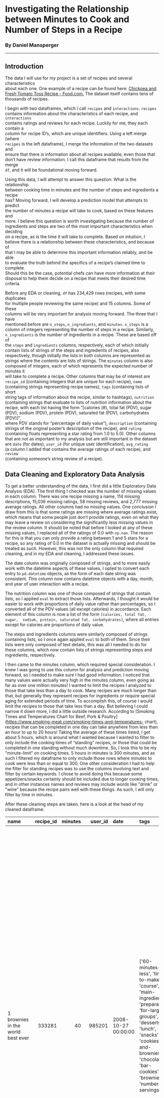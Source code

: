 # Investigating the Relationship between Minutes to Cook and Number of Steps in a Recipe
### By Daniel Mansperger
---


## Introduction


The data I will use for my project is a set of recipes and several characteristics  
about each one. One example of a recipe can be found here: 
[Chickpea and Fresh Tomato Toss Recipe - Food.com.](https://www.food.com/recipe/chickpea-and-fresh-tomato-toss-51631) 
The dataset itself contains tens of thousands of recipes.  

I begin with two dataframes, which I call `recipes` and `interactions`. `recipes`  
contains information about the characteristics of each recipe, and `interactions`  
contains ratings and reviews for each recipe. Luckily for me, they each contain a  
column for recipe ID’s, which are unique identifiers. Using a left merge (where  
`recipes` is the left dataframe), I merge the information of the two datasets and  
ensure that there is information about all recipes available, even those that  
don’t have review information. I call this dataframe that results from the merge  
`df`, and it will be foundational moving forward.  

Using this data, I will attempt to answer this question: What is the relationship  
between cooking time in minutes and the number of steps and ingredients a recipe  
has? Moving forward, I will develop a prediction model that attempts to predict  
the number of minutes a recipe will take to cook, based on these features and  
more. I believe this question is worth investigating because the number of  
ingredients and steps are two of the most important characteristics when deciding  
on a recipe, as is the time it will take to complete. Based on intuition, I  
believe there is a relationship between these characteristics, and because of  
that I may be able to determine this important information reliably, and be able  
to evaluate the truth behind the specifics of a recipe’s claimed time to complete.  
Should this be the case, potential chefs can have more information at their  
disposal to help them decide on a recipe that meets their desired time criteria.  

Before any EDA or cleaning, `df` has 234,429 rows (recipes, with some duplicates  
for multiple people reviewing the same recipe) and 15 columns. Some of these  
columns will be very important for analysis moving forward. The three that I have  
mentioned before are `n_steps`, `n_ingredients`, and `minutes`. `n_steps` is a  
column of integers representing the number of steps in a recipe. Similarly,  
`n_ingredients` is the number of ingredients in a recipe. These are based off of  
the `steps` and `ingredients` columns, respectively, each of which initially  
contain lists of strings of the steps and ingredients of recipes, also  
respectively, though initially the lists in both columns are represented as  
strings where the contents are lists of strings. The `minutes` column is also  
composed of integers, each of which represents the expected number of minutes it  
will take to complete a recipe. Other columns that may be of interest are  
`recipe_id` (containing integers that are unique for each recipe), `name`  
(containing strings representing recipe names), `tags` (containing lists of short  
string tags of information about the recipe, similar to hashtags), `nutrition`  
(containing strings that evaluate to lists of nutrition information about the  
recipe, with each list having the form “[calories (#), total fat (PDV), sugar  
(PDV), sodium (PDV), protein (PDV), saturated fat (PDV), carbohydrates (PDV)]”,  
where PDV stands for “percentage of daily value”), `description` (containing  
strings of the original poster’s description of the recipe), and `rating`  
(containing floats representing a star rating from 1.0 to 5.0). Other columns  
that are not as important to my analysis but are still important in the dataset  
are `date` (for dates), `user_id` (for unique user identification), `avg_rating`  
(a column I added that contains the average ratings of each recipe), and `review`  
(containing someone’s string review of a recipe).



## Data Cleaning and Exploratory Data Analysis
To get a better understanding of the data, I first did a little Exploratory Data
Analysis (EDA). The first thing I checked was the number of missing values in 
each column. There was one recipe missing a name, 114 missing descriptions, 
15,036 missing ratings, 58 missing reviews, and 2,777 missing average ratings. 
All other columns had no missing values. One conclusion I draw from this is 
that some ratings are missing where average ratings exist, which means that 
some people just don’t provide ratings, even on what they may leave a review on 
considering the significantly less missing values in the review column. It 
should be noted that before I looked at any of these missing values, I replaced 
all of the ratings of 0.0 with `np.nan`. The reason for this is that you can 
only provide a rating between 1 and 5 stars for a recipe, so any rating of 0.0 
in the dataset is actually missing and should be treated as such. However, this 
was not the only column that required cleaning, and in my EDA and cleaning, I 
addressed these issues.

The date column was originally composed of strings, and to more easily work 
with the datetime aspects of these values, I opted to convert each entry to 
`pd.datetime` objects, as the form of each date string was consistent. This 
column now contains datetime objects with a day, month, and year of user 
interaction with a recipe.

The nutrition column was one of those composed of strings that contain lists, 
so I applied `eval` to extract those lists. Afterwards, I thought it would be 
easier to work with proportions of daily value rather than percentages, so I 
converted all of the PDV values (all except calories) in accordance. Each 
element of this column is now a list of the form `[calories, total fat, sugar, 
sodium, protein, saturated fat, carbohydrates]`, where all entries except for 
calories are proportions of daily value.

The steps and ingredients columns were similarly composed of strings containing 
lists, so I once again applied `eval` to both of them. Since their lists were 
only composed of text details, this was all I needed to do for these columns, 
which now contain lists of strings representing steps and ingredients, 
respectively.

I then came to the minutes column, which required special consideration. I knew 
I was going to use this column for analysis and prediction moving forward, so I 
needed to make sure I had good information. I noticed that many values were 
actually very high in the minutes column, even going as far as over one million 
minutes! I wanted to limit the recipes I analyzed to those that take less than 
a day to cook. Many recipes are much longer than that, but generally they 
represent recipes for ingredients or require special aging for extended periods 
of time. To accomplish this, of course I would limit the recipes to those that 
take less than a day. But believing I could narrow it down more, I did a little 
outside research. According to [Smoking Times and Temperatures Chart for Beef, 
Pork & Poultry](https://www.smoking-meat.com/smoking-times-and-temperatures-
chart), recipes that can be completed in one day can take anywhere from less 
than an hour to up to 20 hours! Taking the average of these times listed, I get 
about 5 hours, which is around what I wanted because I wanted to filter to only 
include the cooking times of “standing” recipes, or those that could be 
completed in one standing without much downtime. So, I took this to be my 
"minute-limit" on cooking times. 5 hours in minutes is 300 minutes, and as such 
I filtered my dataframe to only include those rows where minutes to cook were 
less than or equal to 300. One other consideration I had to help me filter for 
standing recipes was to use the columns involving text and filter by certain 
keywords. I chose to avoid doing this because some appetizers/snacks certainly 
should be included due to longer cooking times, and in other instances names 
and reviews may include words like "drink" or "wine" because the recipe pairs 
well with these things. As such, I will only filter by time in minutes.

After these cleaning steps are taken, here is a look at the head of my cleaned 
dataframe:

| name                                 |   recipe_id |   minutes |   user_id | date                | tags                                                                                                                                                                                                                        | nutrition                                                                                                                       |   n_steps | steps                                                                                                                                                                                                                                                                                                                                                                                                                                                                                                                                                                                                                                                                                                                                                                                                                              | description                                                                                                                                                                                                                                                                                                                                                                       | ingredients                                                                                                                                                                    |   n_ingredients |   rating | review                                                                                                                                                                                                                                                                                                                                           |   avg_rating |
|:-------------------------------------|------------:|----------:|----------:|:--------------------|:----------------------------------------------------------------------------------------------------------------------------------------------------------------------------------------------------------------------------|:--------------------------------------------------------------------------------------------------------------------------------|----------:|:-----------------------------------------------------------------------------------------------------------------------------------------------------------------------------------------------------------------------------------------------------------------------------------------------------------------------------------------------------------------------------------------------------------------------------------------------------------------------------------------------------------------------------------------------------------------------------------------------------------------------------------------------------------------------------------------------------------------------------------------------------------------------------------------------------------------------------------|:----------------------------------------------------------------------------------------------------------------------------------------------------------------------------------------------------------------------------------------------------------------------------------------------------------------------------------------------------------------------------------|:-------------------------------------------------------------------------------------------------------------------------------------------------------------------------------|----------------:|---------:|:-------------------------------------------------------------------------------------------------------------------------------------------------------------------------------------------------------------------------------------------------------------------------------------------------------------------------------------------------|-------------:|
| 1 brownies in the world    best ever |      333281 |        40 |    985201 | 2008-10-27 00:00:00 | ['60-minutes-or-less', 'time-to-make', 'course', 'main-ingredient', 'preparation', 'for-large-groups', 'desserts', 'lunch', 'snacks', 'cookies-and-brownies', 'chocolate', 'bar-cookies', 'brownies', 'number-of-servings'] | [np.float64(138.4), np.float64(0.1), np.float64(0.5), np.float64(0.03), np.float64(0.03), np.float64(0.19), np.float64(0.06)]   |        10 | ['heat the oven to 350f and arrange the rack in the middle', 'line an 8-by-8-inch glass baking dish with aluminum foil', 'combine chocolate and butter in a medium saucepan and cook over medium-low heat , stirring frequently , until evenly melted', 'remove from heat and let cool to room temperature', 'combine eggs , sugar , cocoa powder , vanilla extract , espresso , and salt in a large bowl and briefly stir until just evenly incorporated', 'add cooled chocolate and mix until uniform in color', 'add flour and stir until just incorporated', 'transfer batter to the prepared baking dish', 'bake until a tester inserted in the center of the brownies comes out clean , about 25 to 30 minutes', 'remove from the oven and cool completely before cutting']                                                  | these are the most; chocolatey, moist, rich, dense, fudgy, delicious brownies that you'll ever make.....sereiously! there's no doubt that these will be your fav brownies ever for you can add things to them or make them plain.....either way they're pure heaven!                                                                                                              | ['bittersweet chocolate', 'unsalted butter', 'eggs', 'granulated sugar', 'unsweetened cocoa powder', 'vanilla extract', 'brewed espresso', 'kosher salt', 'all-purpose flour'] |               9 |        4 | These were pretty good, but took forever to bake.  I would send it ended up being almost an hour!  Even then, the brownies stuck to the foil, and were on the overly moist side and not easy to cut.  They did taste quite rich, though!  Made for My 3 Chefs.                                                                                   |            4 |
| 1 in canada chocolate chip cookies   |      453467 |        45 |   1848091 | 2011-04-11 00:00:00 | ['60-minutes-or-less', 'time-to-make', 'cuisine', 'preparation', 'north-american', 'for-large-groups', 'canadian', 'british-columbian', 'number-of-servings']                                                               | [np.float64(595.1), np.float64(0.46), np.float64(2.11), np.float64(0.22), np.float64(0.13), np.float64(0.51), np.float64(0.26)] |        12 | ['pre-heat oven the 350 degrees f', 'in a mixing bowl , sift together the flours and baking powder', 'set aside', 'in another mixing bowl , blend together the sugars , margarine , and salt until light and fluffy', 'add the eggs , water , and vanilla to the margarine / sugar mixture and mix together until well combined', 'add in the flour mixture to the wet ingredients and blend until combined', 'scrape down the sides of the bowl and add the chocolate chips', 'mix until combined', 'scrape down the sides to the bowl again', 'using an ice cream scoop , scoop evenly rounded balls of dough and place of cookie sheet about 1 - 2 inches apart to allow for spreading during baking', 'bake for 10 - 15 minutes or until golden brown on the outside and soft & chewy in the center', 'serve hot and enjoy !'] | this is the recipe that we use at my school cafeteria for chocolate chip cookies. they must be the best chocolate chip cookies i have ever had! if you don't have margarine or don't like it, then just use butter (softened) instead.                                                                                                                                            | ['white sugar', 'brown sugar', 'salt', 'margarine', 'eggs', 'vanilla', 'water', 'all-purpose flour', 'whole wheat flour', 'baking soda', 'chocolate chips']                    |              11 |        5 | Originally I was gonna cut the recipe in half (just the 2 of us here), but then we had a park-wide yard sale, & I made the whole batch & used them as enticements for potential buyers ~ what the hey, a free cookie as delicious as these are, definitely works its magic! Will be making these again, for sure! Thanks for posting the recipe! |            5 |
| 412 broccoli casserole               |      306168 |        40 |     50969 | 2008-05-30 00:00:00 | ['60-minutes-or-less', 'time-to-make', 'course', 'main-ingredient', 'preparation', 'side-dishes', 'vegetables', 'easy', 'beginner-cook', 'broccoli']                                                                        | [np.float64(194.8), np.float64(0.2), np.float64(0.06), np.float64(0.32), np.float64(0.22), np.float64(0.36), np.float64(0.03)]  |         6 | ['preheat oven to 350 degrees', 'spray a 2 quart baking dish with cooking spray , set aside', 'in a large bowl mix together broccoli , soup , one cup of cheese , garlic powder , pepper , salt , milk , 1 cup of french onions , and soy sauce', 'pour into baking dish , sprinkle remaining cheese over top', 'bake for 25 minutes or until cheese is lightly browned', 'sprinkle with rest of french fried onions and bake until onions are browned and cheese is bubbly , about 10 more minutes']                                                                                                                                                                                                                                                                                                                              | since there are already 411 recipes for broccoli casserole posted to "zaar" ,i decided to call this one  #412 broccoli casserole.i don't think there are any like this one in the database. i based this one on the famous "green bean casserole" from campbell's soup. but i think mine is better since i don't like cream of mushroom soup.submitted to "zaar" on may 28th,2008 | ['frozen broccoli cuts', 'cream of chicken soup', 'sharp cheddar cheese', 'garlic powder', 'ground black pepper', 'salt', 'milk', 'soy sauce', 'french-fried onions']          |               9 |        5 | This was one of the best broccoli casseroles that I have ever made.  I made my own chicken soup for this recipe. I was a bit worried about the tsp of soy sauce but it gave the casserole the best flavor. YUM!                                                                                                                                  |            5 |
|                                      |             |           |           |                     |                                                                                                                                                                                                                             |                                                                                                                                 |           |                                                                                                                                                                                                                                                                                                                                                                                                                                                                                                                                                                                                                                                                                                                                                                                                                                    |                                                                                                                                                                                                                                                                                                                                                                                   |                                                                                                                                                                                |                 |          | The photos you took (shapeweaver) inspired me to make this recipe and it actually does look just like them when it comes out of the oven.                                                                                                                                                                                                        |              |
|                                      |             |           |           |                     |                                                                                                                                                                                                                             |                                                                                                                                 |           |                                                                                                                                                                                                                                                                                                                                                                                                                                                                                                                                                                                                                                                                                                                                                                                                                                    |                                                                                                                                                                                                                                                                                                                                                                                   |                                                                                                                                                                                |                 |          | Thanks so much for sharing your recipe shapeweaver. It was wonderful!  Going into my family's favorite Zaar cookbook :)                                                                                                                                                                                                                          |              |
| 412 broccoli casserole               |      306168 |        40 |     50969 | 2008-05-30 00:00:00 | ['60-minutes-or-less', 'time-to-make', 'course', 'main-ingredient', 'preparation', 'side-dishes', 'vegetables', 'easy', 'beginner-cook', 'broccoli']                                                                        | [np.float64(194.8), np.float64(0.2), np.float64(0.06), np.float64(0.32), np.float64(0.22), np.float64(0.36), np.float64(0.03)]  |         6 | ['preheat oven to 350 degrees', 'spray a 2 quart baking dish with cooking spray , set aside', 'in a large bowl mix together broccoli , soup , one cup of cheese , garlic powder , pepper , salt , milk , 1 cup of french onions , and soy sauce', 'pour into baking dish , sprinkle remaining cheese over top', 'bake for 25 minutes or until cheese is lightly browned', 'sprinkle with rest of french fried onions and bake until onions are browned and cheese is bubbly , about 10 more minutes']                                                                                                                                                                                                                                                                                                                              | since there are already 411 recipes for broccoli casserole posted to "zaar" ,i decided to call this one  #412 broccoli casserole.i don't think there are any like this one in the database. i based this one on the famous "green bean casserole" from campbell's soup. but i think mine is better since i don't like cream of mushroom soup.submitted to "zaar" on may 28th,2008 | ['frozen broccoli cuts', 'cream of chicken soup', 'sharp cheddar cheese', 'garlic powder', 'ground black pepper', 'salt', 'milk', 'soy sauce', 'french-fried onions']          |               9 |        5 | I made this for my son's first birthday party this weekend. Our guests INHALED it! Everyone kept saying how delicious it was. I was I could have gotten to try it.                                                                                                                                                                               |            5 |
| 412 broccoli casserole               |      306168 |        40 |     50969 | 2008-05-30 00:00:00 | ['60-minutes-or-less', 'time-to-make', 'course', 'main-ingredient', 'preparation', 'side-dishes', 'vegetables', 'easy', 'beginner-cook', 'broccoli']                                                                        | [np.float64(194.8), np.float64(0.2), np.float64(0.06), np.float64(0.32), np.float64(0.22), np.float64(0.36), np.float64(0.03)]  |         6 | ['preheat oven to 350 degrees', 'spray a 2 quart baking dish with cooking spray , set aside', 'in a large bowl mix together broccoli , soup , one cup of cheese , garlic powder , pepper , salt , milk , 1 cup of french onions , and soy sauce', 'pour into baking dish , sprinkle remaining cheese over top', 'bake for 25 minutes or until cheese is lightly browned', 'sprinkle with rest of french fried onions and bake until onions are browned and cheese is bubbly , about 10 more minutes']                                                                                                                                                                                                                                                                                                                              | since there are already 411 recipes for broccoli casserole posted to "zaar" ,i decided to call this one  #412 broccoli casserole.i don't think there are any like this one in the database. i based this one on the famous "green bean casserole" from campbell's soup. but i think mine is better since i don't like cream of mushroom soup.submitted to "zaar" on may 28th,2008 | ['frozen broccoli cuts', 'cream of chicken soup', 'sharp cheddar cheese', 'garlic powder', 'ground black pepper', 'salt', 'milk', 'soy sauce', 'french-fried onions']          |               9 |        5 | Loved this.  Be sure to completely thaw the broccoli.  I didn&#039;t and it didn&#039;t get done in time specified.  Just cooked it a little longer though and it was perfect.  Thanks Chef.                                                                                                                                                     |            5 |

And, with only the columns cleaned/filtered:

|   rating | date                | nutrition                                                                                                                       | steps                                                                                                                                                                                                                                                                                                                                                                                                                                                                                                                                                                                                                                                                                                                                                                                                                              | ingredients                                                                                                                                                                    |   minutes |
|---------:|:--------------------|:--------------------------------------------------------------------------------------------------------------------------------|:-----------------------------------------------------------------------------------------------------------------------------------------------------------------------------------------------------------------------------------------------------------------------------------------------------------------------------------------------------------------------------------------------------------------------------------------------------------------------------------------------------------------------------------------------------------------------------------------------------------------------------------------------------------------------------------------------------------------------------------------------------------------------------------------------------------------------------------|:-------------------------------------------------------------------------------------------------------------------------------------------------------------------------------|----------:|
|        4 | 2008-10-27 00:00:00 | [np.float64(138.4), np.float64(0.1), np.float64(0.5), np.float64(0.03), np.float64(0.03), np.float64(0.19), np.float64(0.06)]   | ['heat the oven to 350f and arrange the rack in the middle', 'line an 8-by-8-inch glass baking dish with aluminum foil', 'combine chocolate and butter in a medium saucepan and cook over medium-low heat , stirring frequently , until evenly melted', 'remove from heat and let cool to room temperature', 'combine eggs , sugar , cocoa powder , vanilla extract , espresso , and salt in a large bowl and briefly stir until just evenly incorporated', 'add cooled chocolate and mix until uniform in color', 'add flour and stir until just incorporated', 'transfer batter to the prepared baking dish', 'bake until a tester inserted in the center of the brownies comes out clean , about 25 to 30 minutes', 'remove from the oven and cool completely before cutting']                                                  | ['bittersweet chocolate', 'unsalted butter', 'eggs', 'granulated sugar', 'unsweetened cocoa powder', 'vanilla extract', 'brewed espresso', 'kosher salt', 'all-purpose flour'] |        40 |
|        5 | 2011-04-11 00:00:00 | [np.float64(595.1), np.float64(0.46), np.float64(2.11), np.float64(0.22), np.float64(0.13), np.float64(0.51), np.float64(0.26)] | ['pre-heat oven the 350 degrees f', 'in a mixing bowl , sift together the flours and baking powder', 'set aside', 'in another mixing bowl , blend together the sugars , margarine , and salt until light and fluffy', 'add the eggs , water , and vanilla to the margarine / sugar mixture and mix together until well combined', 'add in the flour mixture to the wet ingredients and blend until combined', 'scrape down the sides of the bowl and add the chocolate chips', 'mix until combined', 'scrape down the sides to the bowl again', 'using an ice cream scoop , scoop evenly rounded balls of dough and place of cookie sheet about 1 - 2 inches apart to allow for spreading during baking', 'bake for 10 - 15 minutes or until golden brown on the outside and soft & chewy in the center', 'serve hot and enjoy !'] | ['white sugar', 'brown sugar', 'salt', 'margarine', 'eggs', 'vanilla', 'water', 'all-purpose flour', 'whole wheat flour', 'baking soda', 'chocolate chips']                    |        45 |
|        5 | 2008-05-30 00:00:00 | [np.float64(194.8), np.float64(0.2), np.float64(0.06), np.float64(0.32), np.float64(0.22), np.float64(0.36), np.float64(0.03)]  | ['preheat oven to 350 degrees', 'spray a 2 quart baking dish with cooking spray , set aside', 'in a large bowl mix together broccoli , soup , one cup of cheese , garlic powder , pepper , salt , milk , 1 cup of french onions , and soy sauce', 'pour into baking dish , sprinkle remaining cheese over top', 'bake for 25 minutes or until cheese is lightly browned', 'sprinkle with rest of french fried onions and bake until onions are browned and cheese is bubbly , about 10 more minutes']                                                                                                                                                                                                                                                                                                                              | ['frozen broccoli cuts', 'cream of chicken soup', 'sharp cheddar cheese', 'garlic powder', 'ground black pepper', 'salt', 'milk', 'soy sauce', 'french-fried onions']          |        40 |
|        5 | 2008-05-30 00:00:00 | [np.float64(194.8), np.float64(0.2), np.float64(0.06), np.float64(0.32), np.float64(0.22), np.float64(0.36), np.float64(0.03)]  | ['preheat oven to 350 degrees', 'spray a 2 quart baking dish with cooking spray , set aside', 'in a large bowl mix together broccoli , soup , one cup of cheese , garlic powder , pepper , salt , milk , 1 cup of french onions , and soy sauce', 'pour into baking dish , sprinkle remaining cheese over top', 'bake for 25 minutes or until cheese is lightly browned', 'sprinkle with rest of french fried onions and bake until onions are browned and cheese is bubbly , about 10 more minutes']                                                                                                                                                                                                                                                                                                                              | ['frozen broccoli cuts', 'cream of chicken soup', 'sharp cheddar cheese', 'garlic powder', 'ground black pepper', 'salt', 'milk', 'soy sauce', 'french-fried onions']          |        40 |
|        5 | 2008-05-30 00:00:00 | [np.float64(194.8), np.float64(0.2), np.float64(0.06), np.float64(0.32), np.float64(0.22), np.float64(0.36), np.float64(0.03)]  | ['preheat oven to 350 degrees', 'spray a 2 quart baking dish with cooking spray , set aside', 'in a large bowl mix together broccoli , soup , one cup of cheese , garlic powder , pepper , salt , milk , 1 cup of french onions , and soy sauce', 'pour into baking dish , sprinkle remaining cheese over top', 'bake for 25 minutes or until cheese is lightly browned', 'sprinkle with rest of french fried onions and bake until onions are browned and cheese is bubbly , about 10 more minutes']                                                                                                                                                                                                                                                                                                                              | ['frozen broccoli cuts', 'cream of chicken soup', 'sharp cheddar cheese', 'garlic powder', 'ground black pepper', 'salt', 'milk', 'soy sauce', 'french-fried onions']          |        40 |
